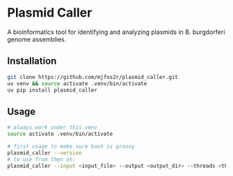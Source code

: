 # Plasmid Caller

A bioinformatics tool for identifying and analyzing plasmids in B. burgdorferi genome assemblies.

## Installation

```bash
git clone https://github.com/mjfos2r/plasmid_caller.git
uv venv && source activate .venv/bin/activate
uv pip install plasmid_caller
```

## Usage

```bash
# always work under this venv
source activate .venv/bin/activate
```

```bash
# first usage to make sure bash is groovy
plasmid_caller --version
# to use from then on:
plasmid_caller --input <input_file> --output <output_dir> --threads <threads>
```